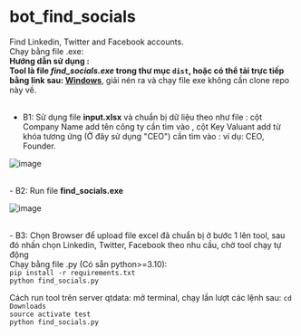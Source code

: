 # bot_find_socials
Find Linkedin, Twitter and Facebook accounts.<br>
Chạy bằng file .exe:<br>
<strong>Hướng dẫn sử dụng :</strong><br>
<strong>Tool là file <i>find_socials.exe</i> trong thư mục <code>dist</code>, hoặc có thể tải trực tiếp bằng link sau: <a href="https://drive.google.com/file/d/19o0lpbDUqbazQc6dlDOHam0cA-albBpT/view?usp=sharing">Windows</a></strong>, giải nén ra và chạy file exe không cần clone repo này về.
<br>
<br>
- B1: Sử dụng file <b>input.xlsx</b> và chuẩn bị dữ liệu theo như file : cột Company Name add tên công ty cần tìm vào , cột Key Valuant add từ khóa tương ứng (Ở đây sử dụng "CEO") cần tìm vào : ví dụ: CEO, Founder. 

![image](https://github.com/TAHKInteractingAI/bot_find_socials/assets/79317931/f7ba4585-eb3c-4883-b097-68d5be580c57)

<br>
- B2: Run file <b>find_socials.exe</b>

![image](https://github.com/TAHKInteractingAI/bot_find_socials/assets/79317931/43478069-de03-4bdb-bf34-b37dc6155d15)

<br>
- B3: Chọn Browser để upload file excel đã chuẩn bị ở bước 1 lên tool, sau đó nhấn chọn Linkedin, Twitter, Facebook theo nhu cầu, chờ tool chạy tự động<br>
Chạy bằng file .py (Có sẵn python>=3.10):<br>
<code>pip install -r requirements.txt</code><br>
<code>python find_socials.py</code>


Cách run tool trên server qtdata: mở terminal, chạy lần lượt các lệnh sau:
<code>cd Downloads</code><br>
<code>source activate test</code> <br>
<code>python find_socials.py</code><br>

